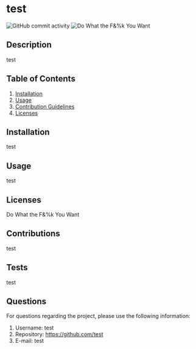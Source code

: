 
  # test
  ![GitHub commit activity](https://img.shields.io/github/commit-activity/m/test/test)
  ![Do What the F&%k You Want](https://img.shields.io/badge/Licence-Do%20What%20The%20F%26%25k%20You%20Want-green
)


  ## Description 
  test

  ## Table of Contents
  1. [Installation](#Installation)
  2. [Usage](#Usage)
  3. [Contribution Guidelines](#Contributions)
  4. [Licenses](#Licenses)
      
  ## Installation
  test

  ## Usage
  test

  ## Licenses
  Do What the F&%k You Want

  ## Contributions
  test

  ## Tests
  test

  ## Questions
   For questions regarding the project, please use the following information:
  1. Username: test
  2. Repository: https://github.com/test
  3. E-mail: test
